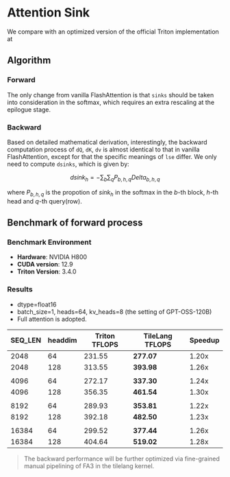 # Attention Sink

We compare with an optimized version of the official Triton implementation at


## Algorithm
### Forward
The only change from vanilla FlashAttention is that `sinks` should be taken into consideration in the softmax, which requires an extra rescaling at the epilogue stage.

### Backward
Based on detailed mathematical derivation, interestingly, the backward computation process of `dQ`, `dK`, `dv` is almost identical to that in vanilla FlashAttention, except for that the specific meanings of `lse` differ. We only need to compute `dsinks`, which is given by:

$$
dsink_h=-\sum_{b}\sum_{q}P_{b, h, q}Delta_{b, h, q}
$$

where $P_{b, h, q}$ is the propotion of $sink_h$ in the softmax in the $b$-th block, $h$-th head and $q$-th query(row).

## Benchmark of forward process

### Benchmark Environment
- **Hardware**: NVIDIA H800
- **CUDA version**: 12.9
- **Triton Version**: 3.4.0

### Results

- dtype=float16
- batch_size=1, heads=64, kv_heads=8 (the setting of GPT-OSS-120B)
- Full attention is adopted.

| SEQ_LEN | headdim | Triton TFLOPS | TileLang TFLOPS      | Speedup |
|---------|---------|---------------|----------------------|---------|
| 2048    |   64    | 231.55        | **277.07**           | 1.20x   |
| 2048    |  128    | 313.55        | **393.98**           | 1.26x   |
|         |         |               |                      |         |
| 4096    |   64    | 272.17        | **337.30**           | 1.24x   |
| 4096    |  128    | 356.35        | **461.54**           | 1.30x   |
|         |         |               |                      |         |
| 8192    |   64    | 289.93        | **353.81**           | 1.22x   |
| 8192    |  128    | 392.18        | **482.50**           | 1.23x   |
|         |         |               |                      |         |
| 16384   |   64    | 299.52        | **377.44**           | 1.26x   |
| 16384   |  128    | 404.64        | **519.02**           | 1.28x   |

> The backward performance will be further optimized via fine-grained manual pipelining of FA3 in the tilelang kernel.